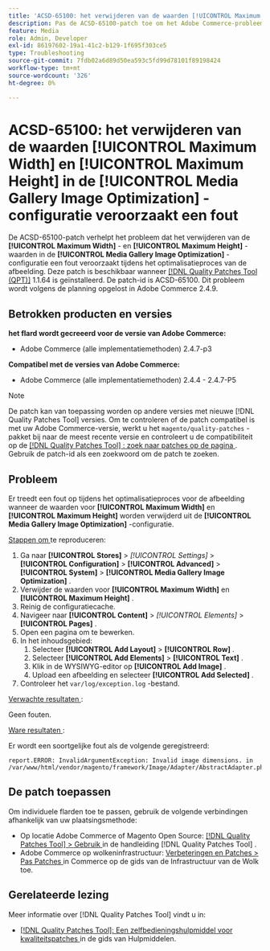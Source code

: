 ```yaml
---
title: 'ACSD-65100: het verwijderen van de waarden [!UICONTROL Maximum Width] en [!UICONTROL Maximum Height] in de [!UICONTROL Media Gallery Image Optimization] -configuratie veroorzaakt een fout'
description: Pas de ACSD-65100-patch toe om het Adobe Commerce-probleem op te lossen, waarbij het verwijderen van de [!UICONTROL Maximum Width] - en [!UICONTROL Maximum Height] -waarden in de [!UICONTROL Media Gallery Image Optimization] -configuratie een fout veroorzaakt tijdens het optimalisatieproces van de afbeelding.
feature: Media
role: Admin, Developer
exl-id: 86197602-19a1-41c2-b129-1f695f303ce5
type: Troubleshooting
source-git-commit: 7fdb02a6d89d50ea593c5fd99d78101f89198424
workflow-type: tm+mt
source-wordcount: '326'
ht-degree: 0%

---
```


# ACSD-65100: het verwijderen van de waarden [!UICONTROL Maximum Width] en [!UICONTROL Maximum Height] in de [!UICONTROL Media Gallery Image Optimization] -configuratie veroorzaakt een fout

De ACSD-65100-patch verhelpt het probleem dat het verwijderen van de **[!UICONTROL Maximum Width]** - en **[!UICONTROL Maximum Height]** -waarden in de **[!UICONTROL Media Gallery Image Optimization]** -configuratie een fout veroorzaakt tijdens het optimalisatieproces van de afbeelding. Deze patch is beschikbaar wanneer [[!DNL Quality Patches Tool (QPT)]](/help/tools/quality-patches-tool/quality-patches-tool-to-self-serve-quality-patches.md) 1.1.64 is geïnstalleerd. De patch-id is ACSD-65100. Dit probleem wordt volgens de planning opgelost in Adobe Commerce 2.4.9.

## Betrokken producten en versies

**het flard wordt gecreeerd voor de versie van Adobe Commerce:**

* Adobe Commerce (alle implementatiemethoden) 2.4.7-p3

**Compatibel met de versies van Adobe Commerce:**

* Adobe Commerce (alle implementatiemethoden) 2.4.4 - 2.4.7-P5

>[!NOTE]
>
>De patch kan van toepassing worden op andere versies met nieuwe [!DNL Quality Patches Tool] versies. Om te controleren of de patch compatibel is met uw Adobe Commerce-versie, werkt u het `magento/quality-patches` -pakket bij naar de meest recente versie en controleert u de compatibiliteit op de [[!DNL Quality Patches Tool] : zoek naar patches op de pagina ](https://experienceleague.adobe.com/tools/commerce-quality-patches/index.html?lang=nl-NL) . Gebruik de patch-id als een zoekwoord om de patch te zoeken.

## Probleem

Er treedt een fout op tijdens het optimalisatieproces voor de afbeelding wanneer de waarden voor **[!UICONTROL Maximum Width]** en **[!UICONTROL Maximum Height]** worden verwijderd uit de **[!UICONTROL Media Gallery Image Optimization]** -configuratie.

<u> Stappen om </u> te reproduceren:

1. Ga naar **[!UICONTROL Stores]** > *[!UICONTROL Settings]* > **[!UICONTROL Configuration]** > **[!UICONTROL Advanced]** > **[!UICONTROL System]** > **[!UICONTROL Media Gallery Image Optimization]** .
1. Verwijder de waarden voor **[!UICONTROL Maximum Width]** en **[!UICONTROL Maximum Height]** .
1. Reinig de configuratiecache.
1. Navigeer naar **[!UICONTROL Content]** > *[!UICONTROL Elements]* > **[!UICONTROL Pages]** .
1. Open een pagina om te bewerken.
1. In het inhoudsgebied:
   1. Selecteer **[!UICONTROL Add Layout]** > **[!UICONTROL Row]** .
   1. Selecteer **[!UICONTROL Add Elements]** > **[!UICONTROL Text]** .
   1. Klik in de WYSIWYG-editor op **[!UICONTROL Add Image]** .
   1. Upload een afbeelding en selecteer **[!UICONTROL Add Selected]** .
1. Controleer het `var/log/exception.log` -bestand.

<u> Verwachte resultaten </u>:

Geen fouten.

<u> Ware resultaten </u>:

Er wordt een soortgelijke fout als de volgende geregistreerd:

```
report.ERROR: InvalidArgumentException: Invalid image dimensions. in /var/www/html/vendor/magento/framework/Image/Adapter/AbstractAdapter.php:630
```

## De patch toepassen

Om individuele flarden toe te passen, gebruik de volgende verbindingen afhankelijk van uw plaatsingsmethode:

* Op locatie Adobe Commerce of Magento Open Source: [[!DNL Quality Patches Tool] > Gebruik ](/help/tools/quality-patches-tool/usage.md) in de handleiding [!DNL Quality Patches Tool] .
* Adobe Commerce op wolkeninfrastructuur: [ Verbeteringen en Patches > Pas Patches ](https://experienceleague.adobe.com/docs/commerce-cloud-service/user-guide/develop/upgrade/apply-patches.html?lang=nl-NL) in Commerce op de gids van de Infrastructuur van de Wolk toe.

## Gerelateerde lezing

Meer informatie over [!DNL Quality Patches Tool] vindt u in:

* [[!DNL Quality Patches Tool]: Een zelfbedieningshulpmiddel voor kwaliteitspatches ](/help/tools/quality-patches-tool/quality-patches-tool-to-self-serve-quality-patches.md) in de gids van Hulpmiddelen.
